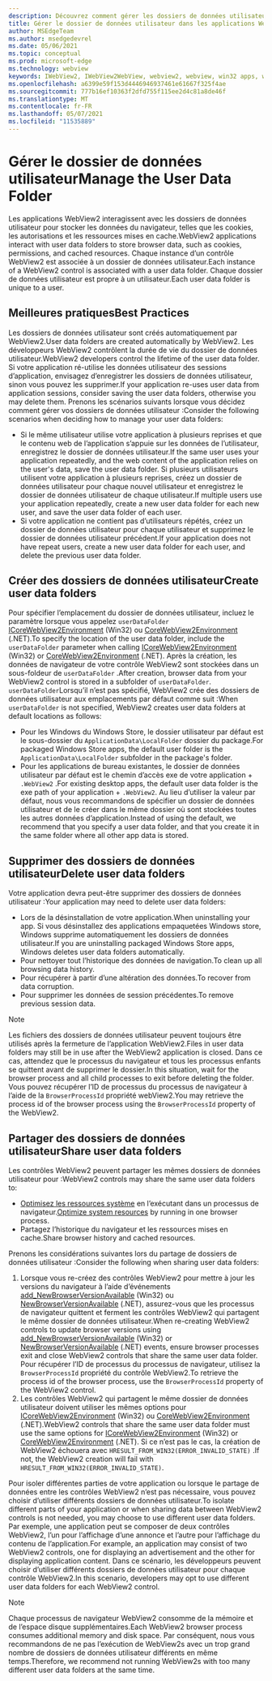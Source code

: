 ```yaml
---
description: Découvrez comment gérer les dossiers de données utilisateur dans les applications WebView2
title: Gérer le dossier de données utilisateur dans les applications WebView2.
author: MSEdgeTeam
ms.author: msedgedevrel
ms.date: 05/06/2021
ms.topic: conceptual
ms.prod: microsoft-edge
ms.technology: webview
keywords: IWebView2, IWebView2WebView, webview2, webview, win32 apps, win32, edge, ICoreWebView2, ICoreWebView2Host, browser control, edge html, user data folder
ms.openlocfilehash: a6399e59f153d4446946937461e61667f325f4ae
ms.sourcegitcommit: 777b16ef10363f2dfd755f115ee2d4c81a8de46f
ms.translationtype: MT
ms.contentlocale: fr-FR
ms.lasthandoff: 05/07/2021
ms.locfileid: "11535889"
---
```

# <a name="manage-the-user-data-folder"></a><span data-ttu-id="04dee-104">Gérer le dossier de données utilisateur</span><span class="sxs-lookup"><span data-stu-id="04dee-104">Manage the User Data Folder</span></span>  

<span data-ttu-id="04dee-105">Les applications WebView2 interagissent avec les dossiers de données utilisateur pour stocker les données du navigateur, telles que les cookies, les autorisations et les ressources mises en cache.</span><span class="sxs-lookup"><span data-stu-id="04dee-105">WebView2 applications interact with user data folders to store browser data, such as cookies, permissions, and cached resources.</span></span>  <span data-ttu-id="04dee-106">Chaque instance d’un contrôle WebView2 est associée à un dossier de données utilisateur.</span><span class="sxs-lookup"><span data-stu-id="04dee-106">Each instance of a WebView2 control is associated with a user data folder.</span></span>  <span data-ttu-id="04dee-107">Chaque dossier de données utilisateur est propre à un utilisateur.</span><span class="sxs-lookup"><span data-stu-id="04dee-107">Each user data folder is unique to a user.</span></span>  

## <a name="best-practices"></a><span data-ttu-id="04dee-108">Meilleures pratiques</span><span class="sxs-lookup"><span data-stu-id="04dee-108">Best Practices</span></span>  

<span data-ttu-id="04dee-109">Les dossiers de données utilisateur sont créés automatiquement par WebView2.</span><span class="sxs-lookup"><span data-stu-id="04dee-109">User data folders are created automatically by WebView2.</span></span>  <span data-ttu-id="04dee-110">Les développeurs WebView2 contrôlent la durée de vie du dossier de données utilisateur.</span><span class="sxs-lookup"><span data-stu-id="04dee-110">WebView2 developers control the lifetime of the user data folder.</span></span>  <span data-ttu-id="04dee-111">Si votre application ré-utilise les données utilisateur des sessions d’application, envisagez d’enregistrer les dossiers de données utilisateur, sinon vous pouvez les supprimer.</span><span class="sxs-lookup"><span data-stu-id="04dee-111">If your application re-uses user data from application sessions, consider saving the user data folders, otherwise you may delete them.</span></span>  <span data-ttu-id="04dee-112">Prenons les scénarios suivants lorsque vous décidez comment gérer vos dossiers de données utilisateur :</span><span class="sxs-lookup"><span data-stu-id="04dee-112">Consider the following scenarios when deciding how to manage your user data folders:</span></span>  

*   <span data-ttu-id="04dee-113">Si le même utilisateur utilise votre application à plusieurs reprises et que le contenu web de l’application s’appuie sur les données de l’utilisateur, enregistrez le dossier de données utilisateur.</span><span class="sxs-lookup"><span data-stu-id="04dee-113">If the same user uses your application repeatedly, and the web content of the application relies on the user's data, save the user data folder.</span></span>  <span data-ttu-id="04dee-114">Si plusieurs utilisateurs utilisent votre application à plusieurs reprises, créez un dossier de données utilisateur pour chaque nouvel utilisateur et enregistrez le dossier de données utilisateur de chaque utilisateur.</span><span class="sxs-lookup"><span data-stu-id="04dee-114">If multiple users use your application repeatedly, create a new user data folder for each new user, and save the user data folder of each user.</span></span>
*   <span data-ttu-id="04dee-115">Si votre application ne contient pas d’utilisateurs répétés, créez un dossier de données utilisateur pour chaque utilisateur et supprimez le dossier de données utilisateur précédent.</span><span class="sxs-lookup"><span data-stu-id="04dee-115">If your application does not have repeat users, create a new user data folder for each user, and delete the previous user data folder.</span></span>  
    
## <a name="create-user-data-folders"></a><span data-ttu-id="04dee-116">Créer des dossiers de données utilisateur</span><span class="sxs-lookup"><span data-stu-id="04dee-116">Create user data folders</span></span>  

<span data-ttu-id="04dee-117">Pour spécifier l’emplacement du dossier de données utilisateur, incluez le paramètre lorsque vous appelez `userDataFolder` [ICoreWebView2Environment](/microsoft-edge/webview2/reference/win32/icorewebview2environment) \(Win32\) ou [CoreWebView2Environment](/dotnet/api/microsoft.web.webview2.core.corewebview2environment) \(.NET\).</span><span class="sxs-lookup"><span data-stu-id="04dee-117">To specify the location of the user data folder, include the `userDataFolder` parameter when calling [ICoreWebView2Environment](/microsoft-edge/webview2/reference/win32/icorewebview2environment) \(Win32\) or [CoreWebView2Environment](/dotnet/api/microsoft.web.webview2.core.corewebview2environment) \(.NET\).</span></span>  <span data-ttu-id="04dee-118">Après la création, les données de navigateur de votre contrôle WebView2 sont stockées dans un sous-foldeur de `userDataFolder` .</span><span class="sxs-lookup"><span data-stu-id="04dee-118">After creation, browser data from your WebView2 control is stored in a subfolder of `userDataFolder`.</span></span>  <span data-ttu-id="04dee-119">`userDataFolder`Lorsqu’il n’est pas spécifié, WebView2 crée des dossiers de données utilisateur aux emplacements par défaut comme suit :</span><span class="sxs-lookup"><span data-stu-id="04dee-119">When `userDataFolder` is not specified, WebView2 creates user data folders at default locations as follows:</span></span>  

*   <span data-ttu-id="04dee-120">Pour les Windows du Windows Store, le dossier utilisateur par défaut est le sous-dossier du `ApplicationData\LocalFolder` dossier du package.</span><span class="sxs-lookup"><span data-stu-id="04dee-120">For packaged Windows Store apps, the default user folder is the `ApplicationData\LocalFolder` subfolder in the package's  folder.</span></span>  
*   <span data-ttu-id="04dee-121">Pour les applications de bureau existantes, le dossier de données utilisateur par défaut est le chemin d’accès exe de votre application + `.WebView2` .</span><span class="sxs-lookup"><span data-stu-id="04dee-121">For existing desktop apps, the default user data folder is the exe path of your application + `.WebView2`.</span></span>  <span data-ttu-id="04dee-122">Au lieu d’utiliser la valeur par défaut, nous vous recommandons de spécifier un dossier de données utilisateur et de le créer dans le même dossier où sont stockées toutes les autres données d’application.</span><span class="sxs-lookup"><span data-stu-id="04dee-122">Instead of using the default, we recommend that you specify a user data folder, and that you create it in the same folder where all other app data is stored.</span></span>  
    
## <a name="delete-user-data-folders"></a><span data-ttu-id="04dee-123">Supprimer des dossiers de données utilisateur</span><span class="sxs-lookup"><span data-stu-id="04dee-123">Delete user data folders</span></span>  

<span data-ttu-id="04dee-124">Votre application devra peut-être supprimer des dossiers de données utilisateur :</span><span class="sxs-lookup"><span data-stu-id="04dee-124">Your application may need to delete user data folders:</span></span>  

*   <span data-ttu-id="04dee-125">Lors de la désinstallation de votre application.</span><span class="sxs-lookup"><span data-stu-id="04dee-125">When uninstalling your app.</span></span>  <span data-ttu-id="04dee-126">Si vous désinstallez des applications empaquetées Windows store, Windows supprime automatiquement les dossiers de données utilisateur.</span><span class="sxs-lookup"><span data-stu-id="04dee-126">If you are uninstalling packaged Windows Store apps, Windows deletes user data folders automatically.</span></span>  
*   <span data-ttu-id="04dee-127">Pour nettoyer tout l’historique des données de navigation.</span><span class="sxs-lookup"><span data-stu-id="04dee-127">To clean up all browsing data history.</span></span>  
*   <span data-ttu-id="04dee-128">Pour récupérer à partir d’une altération des données.</span><span class="sxs-lookup"><span data-stu-id="04dee-128">To recover from data corruption.</span></span>  
*   <span data-ttu-id="04dee-129">Pour supprimer les données de session précédentes.</span><span class="sxs-lookup"><span data-stu-id="04dee-129">To remove previous session data.</span></span>  
    
> [!NOTE]
> <span data-ttu-id="04dee-130">Les fichiers des dossiers de données utilisateur peuvent toujours être utilisés après la fermeture de l’application WebView2.</span><span class="sxs-lookup"><span data-stu-id="04dee-130">Files in user data folders may still be in use after the WebView2 application is closed.</span></span>  <span data-ttu-id="04dee-131">Dans ce cas, attendez que le processus du navigateur et tous les processus enfants se quittent avant de supprimer le dossier.</span><span class="sxs-lookup"><span data-stu-id="04dee-131">In this situation, wait for the browser process and all child processes to exit before deleting the folder.</span></span>  <span data-ttu-id="04dee-132">Vous pouvez récupérer l’ID de processus du processus de navigateur à l’aide de la `BrowserProcessId` propriété webView2.</span><span class="sxs-lookup"><span data-stu-id="04dee-132">You may retrieve the process id of the browser process using the `BrowserProcessId` property of the WebView2.</span></span>  

## <a name="share-user-data-folders"></a><span data-ttu-id="04dee-133">Partager des dossiers de données utilisateur</span><span class="sxs-lookup"><span data-stu-id="04dee-133">Share user data folders</span></span>  

<span data-ttu-id="04dee-134">Les contrôles WebView2 peuvent partager les mêmes dossiers de données utilisateur pour :</span><span class="sxs-lookup"><span data-stu-id="04dee-134">WebView2 controls may share the same user data folders to:</span></span>  

*   <span data-ttu-id="04dee-135">[Optimisez les ressources système](../concepts/process-model.md) en l’exécutant dans un processus de navigateur.</span><span class="sxs-lookup"><span data-stu-id="04dee-135">[Optimize system resources](../concepts/process-model.md) by running in one browser process.</span></span>  
*   <span data-ttu-id="04dee-136">Partagez l’historique du navigateur et les ressources mises en cache.</span><span class="sxs-lookup"><span data-stu-id="04dee-136">Share browser history and cached resources.</span></span>  
    
<span data-ttu-id="04dee-137">Prenons les considérations suivantes lors du partage de dossiers de données utilisateur :</span><span class="sxs-lookup"><span data-stu-id="04dee-137">Consider the following when sharing user data folders:</span></span>  

1.  <span data-ttu-id="04dee-138">Lorsque vous re-créez des contrôles WebView2 pour mettre à jour les versions du navigateur à l’aide d’événements [add_NewBrowserVersionAvailable](/microsoft-edge/webview2/reference/win32/icorewebview2environment#add_newbrowserversionavailable) \(Win32\) ou [NewBrowserVersionAvailable](/dotnet/api/microsoft.web.webview2.core.corewebview2environment.newbrowserversionavailable) \(.NET\), assurez-vous que les processus de navigateur quittent et ferment les contrôles WebView2 qui partagent le même dossier de données utilisateur.</span><span class="sxs-lookup"><span data-stu-id="04dee-138">When re-creating WebView2 controls to update browser versions using [add_NewBrowserVersionAvailable](/microsoft-edge/webview2/reference/win32/icorewebview2environment#add_newbrowserversionavailable) \(Win32\) or [NewBrowserVersionAvailable](/dotnet/api/microsoft.web.webview2.core.corewebview2environment.newbrowserversionavailable) \(.NET\) events, ensure browser processes exit and close WebView2 controls that share the same user data folder.</span></span>  <span data-ttu-id="04dee-139">Pour récupérer l’ID de processus du processus de navigateur, utilisez la `BrowserProcessId` propriété du contrôle WebView2.</span><span class="sxs-lookup"><span data-stu-id="04dee-139">To retrieve the process id of the browser process, use the `BrowserProcessId` property of the WebView2 control.</span></span>  
1.  <span data-ttu-id="04dee-140">Les contrôles WebView2 qui partagent le même dossier de données utilisateur doivent utiliser les mêmes options pour [ICoreWebView2Environment](/microsoft-edge/webview2/reference/win32/icorewebview2environment) \(Win32\) ou [CoreWebView2Environment](/dotnet/api/microsoft.web.webview2.core.corewebview2environment) \(.NET\).</span><span class="sxs-lookup"><span data-stu-id="04dee-140">WebView2 controls that share the same user data folder must use the same options for [ICoreWebView2Environment](/microsoft-edge/webview2/reference/win32/icorewebview2environment) \(Win32\) or [CoreWebView2Environment](/dotnet/api/microsoft.web.webview2.core.corewebview2environment) \(.NET\).</span></span>  <span data-ttu-id="04dee-141">Si ce n’est pas le cas, la création de WebView2 échouera avec `HRESULT_FROM_WIN32(ERROR_INVALID_STATE)` .</span><span class="sxs-lookup"><span data-stu-id="04dee-141">If not, the WebView2 creation will fail with `HRESULT_FROM_WIN32(ERROR_INVALID_STATE)`.</span></span>  
    
<span data-ttu-id="04dee-142">Pour isoler différentes parties de votre application ou lorsque le partage de données entre les contrôles WebView2 n’est pas nécessaire, vous pouvez choisir d’utiliser différents dossiers de données utilisateur.</span><span class="sxs-lookup"><span data-stu-id="04dee-142">To isolate different parts of your application or when sharing data between WebView2 controls is not needed, you may choose to use different user data folders.</span></span>  <span data-ttu-id="04dee-143">Par exemple, une application peut se composer de deux contrôles WebView2, l’un pour l’affichage d’une annonce et l’autre pour l’affichage du contenu de l’application.</span><span class="sxs-lookup"><span data-stu-id="04dee-143">For example, an application may consist of two WebView2 controls, one for displaying an advertisement and the other for displaying application content.</span></span>  <span data-ttu-id="04dee-144">Dans ce scénario, les développeurs peuvent choisir d’utiliser différents dossiers de données utilisateur pour chaque contrôle WebView2.</span><span class="sxs-lookup"><span data-stu-id="04dee-144">In this scenario, developers may opt to use different user data folders for each WebView2 control.</span></span>  

> [!NOTE]
> <span data-ttu-id="04dee-145">Chaque processus de navigateur WebView2 consomme de la mémoire et de l’espace disque supplémentaires.</span><span class="sxs-lookup"><span data-stu-id="04dee-145">Each WebView2 browser process consumes additional memory and disk space.</span></span>  <span data-ttu-id="04dee-146">Par conséquent, nous vous recommandons de ne pas l’exécution de WebView2s avec un trop grand nombre de dossiers de données utilisateur différents en même temps.</span><span class="sxs-lookup"><span data-stu-id="04dee-146">Therefore, we recommend not running WebView2s with too many different user data folders at the same time.</span></span>  
